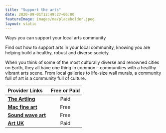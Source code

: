 ```yaml
---
title: "Support the arts"
date: 2020-09-01T12:49:27+06:00
featureImage: images/ma/placeholder.jpeg
layout: static
---
```


Ways you can support your local arts community

Find out how to support arts in your local community, knowing you are helping build a healthy, robust and diverse society.

When you think of some of the most culturally diverse and renowned cities on Earth, they all have one thing in common – communities with a healthy vibrant arts scene. From local galleries to life-size wall murals, a community full of art is a community full of culture.

| Provider Links      | Free or Paid  |  
| :-----------          | :--------------:      |  
| [**The Artling**](https://theartling.com/en/artzine/support-local-arts-community) | Paid | 
| [**Mac fine art**](https://macfineart.com/how-you-can-support-your-local-art-community/) | Free | 
| [**Sound wave art**](https://soundwaveart.com/how-to-support-your-local-arts-community/) | Free | 
| [**Art UK**](https://artuk.org/support-us/support-us) | Paid | 
  

<br/><br/>






